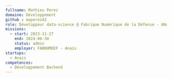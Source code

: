 ```yaml
---
fullname: Mathieu Perez
domaine: Développement
github : maperez42
role: Développeur data-science @ Fabrique Numérique de la Défense - ANAIS
missions:
  - start: 2023-11-27
    end: 2024-06-30
    status: admin
    employer: FABNUMDEF - Anais
startups:
  - Anais
competences:
  - Développement Backend
---
```

